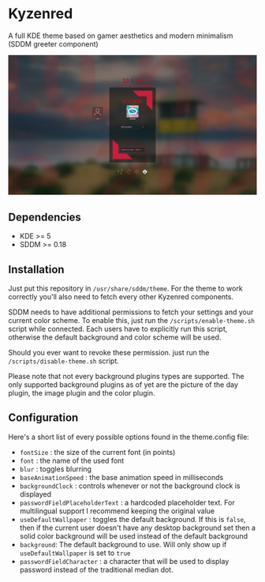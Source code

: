 # Kyzenred
A full KDE theme based on gamer aesthetics and modern minimalism (SDDM greeter component)

![Kyzenred Preview](https://github.com/MiiMii1205/kyzenred-sddm/blob/master/preview.png?raw=true)

## Dependencies
- KDE >= 5
- SDDM >= 0.18

## Installation
Just put this repository in `/usr/share/sddm/theme`. For the theme to work correctly you'll also need to fetch every other Kyzenred components.

SDDM needs to have additional permissions to fetch your settings and your current color scheme. To enable this, just run the `/scripts/enable-theme.sh` script while connected. Each users have to explicitly run this script, otherwise the default background and color scheme will be used. 

Should you ever want to revoke these permission. just run the `/scripts/disable-theme.sh` script.

Please note that not every background plugins types are supported. The only supported background plugins as of yet are the picture of the day plugin, the image plugin and the color plugin.

## Configuration ##

Here's a short list of every possible options found in the theme.config file:

- `fontSize` : the size of the current font (in points)
- `font` : the name of the used font 
- `blur` : toggles blurring
- `baseAnimationSpeed` : the base animation speed in milliseconds
- `backgroundClock` : controls whenever or not the background clock is displayed
- `passwordFieldPlaceholderText` : a hardcoded placeholder text. For multilingual support I recommend keeping the original value
- `useDefaultWallpaper` : toggles the default background. If this is `false`, then if the current user doesn't have any desktop background set then a solid color background will be used instead of the default background
- `background`: The default background to use. Will only show up if `useDefaultWallpaper` is set to `true`
- `passwordFieldCharacter` : a character that will be used to display password instead of the traditional median dot. 

